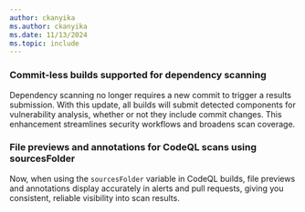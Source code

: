 ```yaml
---
author: ckanyika
ms.author: ckanyika
ms.date: 11/13/2024
ms.topic: include
---
```


### Commit-less builds supported for dependency scanning 

Dependency scanning no longer requires a new commit to trigger a results submission. With this update, all builds will submit detected components for vulnerability analysis, whether or not they include commit changes. This enhancement streamlines security workflows and broadens scan coverage.

### File previews and annotations for CodeQL scans using sourcesFolder

Now, when using the `sourcesFolder` variable in CodeQL builds, file previews and annotations display accurately in alerts and pull requests, giving you consistent, reliable visibility into scan results.